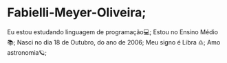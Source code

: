 # Fabielli-Meyer-Oliveira;
Eu estou estudando linguagem de programação💻;
Estou no Ensino Médio📚;
Nasci no dia 18 de Outubro, do ano de 2006;
Meu signo é Libra ♎;
Amo astronomia🪐;
